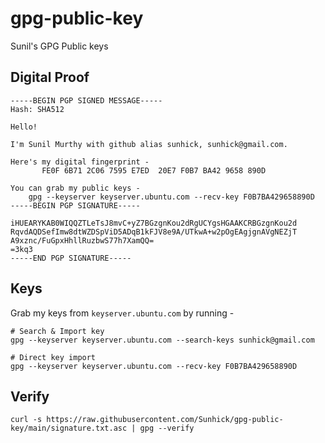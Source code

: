 # gpg-public-key
Sunil's GPG Public keys

## Digital Proof
```
-----BEGIN PGP SIGNED MESSAGE-----
Hash: SHA512

Hello!

I'm Sunil Murthy with github alias sunhick, sunhick@gmail.com.

Here's my digital fingerprint -
       FE0F 6B71 2C06 7595 E7ED  20E7 F0B7 BA42 9658 890D

You can grab my public keys -
    gpg --keyserver keyserver.ubuntu.com --recv-key F0B7BA429658890D
-----BEGIN PGP SIGNATURE-----

iHUEARYKAB0WIQQZTLeTsJ8mvC+yZ7BGzgnKou2dRgUCYgsHGAAKCRBGzgnKou2d
RqvdAQDSefImw8dtWZDSpViD5ADqB1kFJV8e9A/UTkwA+w2pOgEAgjgnAVgNEZjT
A9xznc/FuGpxHhllRuzbwS77h7XamQQ=
=3kq3
-----END PGP SIGNATURE-----
```

## Keys
Grab my keys from ```keyserver.ubuntu.com``` by running -
```
# Search & Import key
gpg --keyserver keyserver.ubuntu.com --search-keys sunhick@gmail.com

# Direct key import
gpg --keyserver keyserver.ubuntu.com --recv-key F0B7BA429658890D
```

## Verify
```
curl -s https://raw.githubusercontent.com/Sunhick/gpg-public-key/main/signature.txt.asc | gpg --verify
```